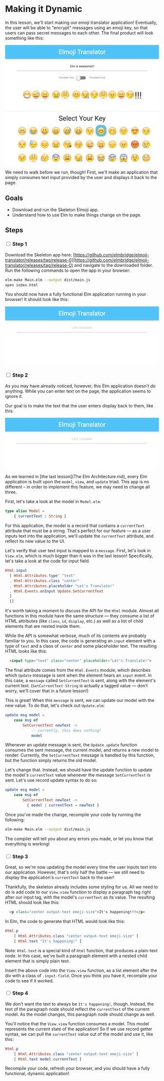 # Making it Dynamic

In this lesson, we'll start making our emoji translator application! Eventually, the user will be able to "encrypt" messages using an emoji key, so that users can pass secret messages to each other. The final product will look something like this:


![Final Release](images/final-release.png)


We need to walk before we run, though! First, we'll make an application that simply consumes text input provided by the user and displays it back to the page.

## Goals

  - Download and run the Skeleton Elmoji app.
  - Understand how to use Elm to make things change on the page.

## Steps

### <input type="checkbox"> Step 1

Download the Skeleton app here: [https://github.com/elmbridge/elmoji-translator/releases/tag/release-0](https://github.com/elmbridge/elmoji-translator/releases/tag/release-0) and navigate to the downloaded folder. Run the following commands to open the app in your browser:

```sh
elm-make Main.elm --output dist/main.js
open index.html
```

You should now have a fully functional Elm application running in your browser! It should look like this:

![Release 0](images/release-0.png)

### <input type="checkbox"> Step 2

As you may have already noticed, however, this Elm application doesn't *do* anything. While you can enter text on the page, the application seems to ignore it.

Our goal is to make the text that the user enters display back to them, like this:

![Release 1 in GIF form](images/release-1.gif)

As we learned in [the last lesson](The Elm Architecture.md), every Elm application is built upon the `model`, `view`, and `update` triad. This app is no different – in order to implement this feature, we may need to change all three.

First, let's take a look at the model in `Model.elm`:


```elm
type alias Model =
    { currentText : String }
```

For this application, the model is a record that contains a `currentText` attribute that must be a string. That's perfect for our feature — as a user inputs text into the application, we'll update the `currentText` attribute, and reflect its new value to the UI.

Let's verify that user text input is mapped to a `message`. First, let's look in `View.elm`, which is much bigger than it was in the last lesson! Specifically, let's take a look at the code for input field.

```elm
Html.input
  [ Html.Attributes.type' "text"
  , Html.Attributes.class "center"
  , Html.Attributes.placeholder "Let's Translate!"
  , Html.Events.onInput Update.SetCurrentText
  ]
  []
```

It's worth taking a moment to discuss the API for the `Html` module. Almost all functions in this module have the same structure — they consume a list of HTML attributes (like `class`, `id`, `display`, etc.) as well as a list of child elements that are nested inside them.

While the API is somewhat verbose, much of its contents are probably familiar to you. In this case, the code is generating an `input` element with a type of `text` and a class of `center` and some placeholder text. The resulting HTML looks like this:

```HTML
  <input type="text" class="center" placeholder="Let's Translate!">
```

The final attribute comes from the `Html.Events` module, which describes which `Update` message is sent when the element hears an `input` event. In this case, a `message` called `SetCurrentText` is sent, along with the element's current text. (`SetCurrentText String` is actually a tagged value — don't worry, we'll cover that in a future lesson!)

This is great! When this `message` is sent, we can update our model with the new value. To do that, let's check out `Update.elm`:

```elm
update msg model =
    case msg of
        SetCurrentText newText ->
            -- currently, this does nothing!
            model
```

Whenever an update message is sent, the `Update.update` function consumes the sent message, the current model, and returns a new model to render. Currently, the `SetCurrentText` message is handled by this function, but the function simply returns the old model.

Let's change that. Instead, we should have the update function to update the model's `currentText` value whenever the message `SetCurrentText` is sent. Let's use record update syntax to do so:

```elm
update msg model =
    case msg of
        SetCurrentText newText ->
          { model | currentText = newText }
```

Once you've made the change, recompile your code by running the following:

```sh
elm-make Main.elm --output dist/main.js
```

The compiler will tell you about any errors you made, or let you know that everything is working!

### <input type="checkbox"> Step 3

Great, so we're now updating the model every time the user inputs text into our application. However, that's only half the battle — we still need to display the application's `currentText` back to the user!

Thankfully, the skeleton already includes some styling for us. All we need to do is add code to our `View.view` function to display a paragraph tag right after our input tag, with the model's `currentText` as its value. The resulting HTML should look like this:


```HTML
  <p class="center output-text emoji-size">It's happening!!!</p>
```

In Elm, the code to generate that HTML would look like this:

```elm
Html.p
    [ Html.Attributes.class "center output-text emoji-size" ]
    [ Html.text "It's happening!" ]
```

Note: `Html.text` is a special kind of `Html` function, that produces a plain-text node. In this case, we've built a paragraph element with a nested child element that is simply plain text.

Insert the above code into the `View.view` function, as a list element after the div with a class of `.input-field`. Once you think you have it, recompile your code to see if it worked.

### <input type="checkbox"> Step 4

We don't want the text to always be `It's happening!`, though. Instead, the text of the paragraph node should reflect the `currentText` of the current model. As the model changes, this paragraph node should change as well.

You'll notice that the `View.view` function consumes a model. This model represents the current state of the application! So if we use record getter syntax, we can pull the `currentText` value out of the model and use it, like this:

```elm
Html.p
    [ Html.Attributes.class "center output-text emoji-size" ]
    [ Html.text model.currentText ]
```

Recompile your code, refresh your browser, and you should have a fully functional, dynamic application!
